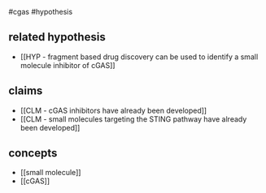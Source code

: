 #cgas #hypothesis 

## related hypothesis
* [[HYP - fragment based drug discovery can be used to identify a small molecule inhibitor of cGAS]]

## claims 
* [[CLM - cGAS inhibitors have already been developed]]
* [[CLM - small molecules targeting the STING pathway have already been developed]]

## concepts
* [[small molecule]] 
* [[cGAS]] 